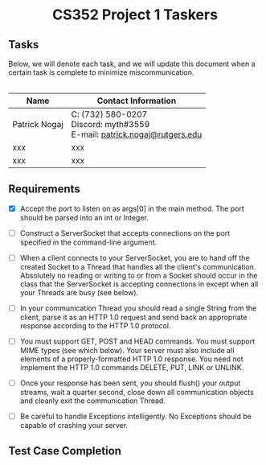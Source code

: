 <center><h1>CS352 Project 1 Taskers</h1></center>
<h2>Tasks</h2>
Below, we will denote each task, and we will update this document when a certain task is complete to minimize miscommunication.<br><br>

Name | Contact Information
------------ | -------------
Patrick Nogaj | C: (732) 580-0207<br>Discord: myth#3559<br>E-mail: patrick.nogaj@rutgers.edu
xxx | xxx
xxx | xxx

<h2>Requirements</h2>

* [x] Accept the port to listen on as args[0] in the main method. The port should be parsed into an int or Integer.

* [ ] Construct a ServerSocket that accepts connections on the port specified in the command-line argument.

* [ ] When a client connects to your ServerSocket, you are to hand off the created Socket to a Thread that handles all the client's communication. Absolutely no reading or writing to or from a Socket should occur in the class that the ServerSocket is accepting connections in except when all your Threads are busy (see below).

* [ ] In your communication Thread you should read a single String from the client, parse it as an HTTP 1.0 request and send back an appropriate response according to the HTTP 1.0 protocol.

* [ ] You must support GET, POST and HEAD commands. You must support MIME types (see which below). Your server must also include all elements of a properly-formatted HTTP 1.0 response. You need not implement the HTTP 1.0 commands DELETE, PUT, LINK or UNLINK.

* [ ] Once your response has been sent, you should flush() your output streams, wait a quarter second, close down all communication objects and cleanly exit the communication Thread.

* [ ] Be careful to handle Exceptions intelligently. No Exceptions should be capable of crashing your server.

<h2>Test Case Completion</h2>